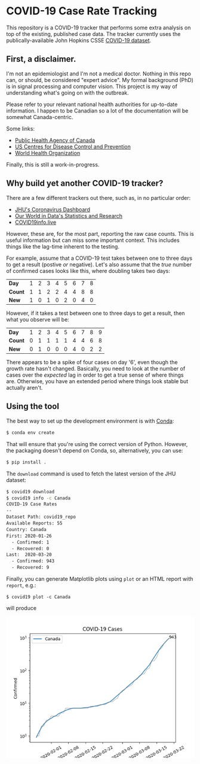 # COVID-19 Case Rate Tracking

This repository is a COVID-19 tracker that performs some extra analysis on top
of the existing, published case data.  The tracker currently uses the
publically-available John Hopkins CSSE
[COVID-19 dataset](https://github.com/CSSEGISandData/COVID-19).

## First, a disclaimer.

I'm not an epidemiologist and I'm not a medical doctor.  Nothing in this repo
can, or should, be considered "expert advice".  My formal background (PhD) is in
signal processing and computer vision.  This project is my way of understanding
what's going on with the outbreak.

Please refer to your relevant national health authorities for up-to-date
information.  I happen to be Canadian so a lot of the documentation will be
somewhat Canada-centric.

Some links:

 * [Public Health Agency of Canada](https://www.canada.ca/en/public-health/services/diseases/coronavirus-disease-covid-19.html)
 * [US Centres for Disease Control and Prevention](https://www.cdc.gov/coronavirus/2019-nCoV/index.html)
 * [World Health Organization](https://www.who.int/emergencies/diseases/novel-coronavirus-2019)

Finally, this is still a work-in-progress.

## Why build yet another COVID-19 tracker?

There are a few different trackers out there, such as, in no particular order:

 * [JHU's Coronavirus Dashboard](https://systems.jhu.edu/research/public-health/ncov/)
 * [Our World in Data's Statistics and Research](https://ourworldindata.org/coronavirus)
 * [COVID19info.live](https://covid19info.live/)

However, these are, for the most part, reporting the raw case counts.  This is
useful information but can miss some important context.  This includes things
like the lag-time inherent to the testing.

For example, assume that a COVID-19 test takes between one to three days to get
a result (postive *or* negative).  Let's also assume that the *true* number of
confirmed cases looks like this, where doubling takes two days:

||||||||||
|-----------|---|---|---|---|---|---|---|---|
| **Day**   | 1 | 2 | 3 | 4 | 5 | 6 | 7 | 8 |
| **Count** | 1 | 1 | 2 | 2 | 4 | 4 | 8 | 8 |
| **New**   | 1 | 0 | 1 | 0 | 2 | 0 | 4 | 0 |

However, if it takes a test between one to three days to get a result, then what
you observe will be:

|||||||||||
|-----------|---|---|---|---|---|---|---|---|---|
| **Day**   | 1 | 2 | 3 | 4 | 5 | 6 | 7 | 8 | 9 |
| **Count** | 0 | 1 | 1 | 1 | 1 | 4 | 4 | 6 | 8 |
| **New**   | 0 | 1 | 0 | 0 | 0 | 4 | 0 | 2 | 2 |

There appears to be a spike of four cases on day '6', even though the growth
rate hasn't changed.  Basically, you need to look at the number of cases over
the *expected* lag in order to get a true sense of where things are.  Otherwise,
you have an extended period where things look stable but actually aren't.

## Using the tool

The best way to set up the development environment is with
[Conda](https://conda.io/en/latest/):

```bash
$ conda env create
```

That will ensure that you're using the correct version of Python.  However, the
packaging doesn't depend on Conda, so, alternatively, you can use:

```bash
$ pip install .
```

The `download` command is used to fetch the latest version of the JHU dataset:

```bash
$ covid19 download
$ covid19 info -c Canada
COVID-19 Case Rates
--
Dataset Path: covid19_repo
Available Reports: 55
Country: Canada
First: 2020-01-26
  - Confirmed: 1
  - Recovered: 0
Last:  2020-03-20
  - Confirmed: 943
  - Recovered: 9
```

Finally, you can generate Matplotlib plots using `plot` or an HTML report with
`report`, e.g.:

```
$ covid19 plot -c Canada
```

will produce

![Example plot](docs/case-plot.png)
